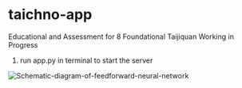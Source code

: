 # taichno-app
Educational and Assessment for 8 Foundational Taijiquan Working in Progress
1. run app.py in terminal to start the server

![Schematic-diagram-of-feedforward-neural-network](https://github.com/nihil77/taichno-app/assets/75843200/5dfec2ab-5e0b-4821-b707-7e99508619fe)
